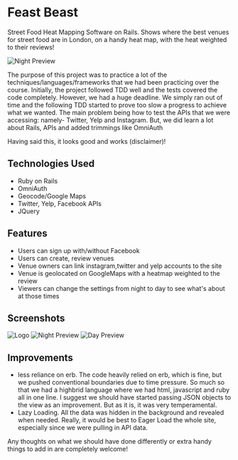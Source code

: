# Feast Beast
Street Food Heat Mapping Software on Rails. Shows where the best venues for street food are in London, on a handy heat map, with the heat weighted to their reviews!

![Night Preview](http://s16.postimg.org/f924hgwhx/Screen_Shot_2015_04_20_at_20_53_27.png)

The purpose of this project was to practice a lot of the techniques/languages/frameworks that we had been practicing over the course. Initially, the project followed TDD well and the tests covered the code completely. However, we had a huge deadline. We simply ran out of time and the following TDD started to prove too slow a progress to achieve what we wanted. The main problem being how to test the APIs that we were accessing: namely- Twitter, Yelp and Instagram. But, we did learn a lot about Rails, APIs and added trimmings like OmniAuth

Having said this, it looks good and works (disclaimer)!

## Technologies Used
- Ruby on Rails
- OmniAuth
- Geocode/Google Maps
- Twitter, Yelp, Facebook APIs
- JQuery

## Features

- Users can sign up with/without Facebook
- Users can create, review venues
- Venue owners can link instagram,twitter and yelp accounts to the site
- Venue is geolocated on GoogleMaps with a heatmap weighted to the review
- Viewers can change the settings from night to day to see what's about at those times

## Screenshots

![Logo](http://s8.postimg.org/o3kojl13p/Screen_Shot_2015_04_20_at_21_39_48.png)
![Night Preview](http://s16.postimg.org/f924hgwhx/Screen_Shot_2015_04_20_at_20_53_27.png)
![Day Preview](http://s15.postimg.org/yngbq4niz/Screen_Shot_2015_04_20_at_20_54_09.png)

## Improvements
- less reliance on erb. The code heavily relied on erb, which is fine, but we pushed conventional boundaries due to time pressure. So much so that we had a highbrid language where we had html, javascript and ruby all in one line. I suggest we should have started passing JSON objects to the view as an improvement. But as it is, it was very temperamental.
- Lazy Loading. All the data was hidden in the background and revealed when needed. Really, it would be best to Eager Load the whole site, especially since we were pulling in API data.

Any thoughts on what we should have done differently or extra handy things to add in are completely welcome!
